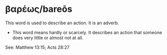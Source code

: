 # βαρέως/bareōs
This word is used to describe an action. It is an adverb.

* This word means hardly or scarcely. It describes an action that someone does very little or almost not at all.

See: Matthew 13:15; Acts 28:27
